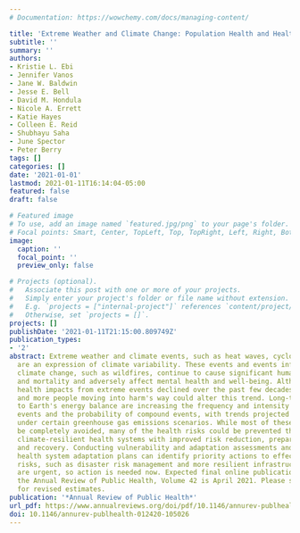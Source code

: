 ```yaml
---
# Documentation: https://wowchemy.com/docs/managing-content/

title: 'Extreme Weather and Climate Change: Population Health and Health System Implications'
subtitle: ''
summary: ''
authors:
- Kristie L. Ebi
- Jennifer Vanos
- Jane W. Baldwin
- Jesse E. Bell
- David M. Hondula
- Nicole A. Errett
- Katie Hayes
- Colleen E. Reid
- Shubhayu Saha
- June Spector
- Peter Berry
tags: []
categories: []
date: '2021-01-01'
lastmod: 2021-01-11T16:14:04-05:00
featured: false
draft: false

# Featured image
# To use, add an image named `featured.jpg/png` to your page's folder.
# Focal points: Smart, Center, TopLeft, Top, TopRight, Left, Right, BottomLeft, Bottom, BottomRight.
image:
  caption: ''
  focal_point: ''
  preview_only: false

# Projects (optional).
#   Associate this post with one or more of your projects.
#   Simply enter your project's folder or file name without extension.
#   E.g. `projects = ["internal-project"]` references `content/project/deep-learning/index.md`.
#   Otherwise, set `projects = []`.
projects: []
publishDate: '2021-01-11T21:15:00.809749Z'
publication_types:
- '2'
abstract: Extreme weather and climate events, such as heat waves, cyclones, and floods,
  are an expression of climate variability. These events and events influenced by
  climate change, such as wildfires, continue to cause significant human morbidity
  and mortality and adversely affect mental health and well-being. Although adverse
  health impacts from extreme events declined over the past few decades, climate change
  and more people moving into harm's way could alter this trend. Long-term changes
  to Earth's energy balance are increasing the frequency and intensity of many extreme
  events and the probability of compound events, with trends projected to accelerate
  under certain greenhouse gas emissions scenarios. While most of these events cannot
  be completely avoided, many of the health risks could be prevented through building
  climate-resilient health systems with improved risk reduction, preparation, response,
  and recovery. Conducting vulnerability and adaptation assessments and developing
  health system adaptation plans can identify priority actions to effectively reduce
  risks, such as disaster risk management and more resilient infrastructure. The risks
  are urgent, so action is needed now. Expected final online publication date for
  the Annual Review of Public Health, Volume 42 is April 2021. Please see http://www.annualreviews.org/page/journal/pubdates
  for revised estimates.
publication: '*Annual Review of Public Health*'
url_pdf: https://www.annualreviews.org/doi/pdf/10.1146/annurev-publhealth-012420-105026
doi: 10.1146/annurev-publhealth-012420-105026
---
```

